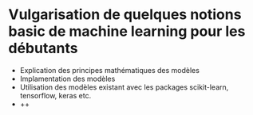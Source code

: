 # Vulgarisation de quelques notions basic de machine learning pour les débutants
- Explication des principes mathématiques des modèles
- Implamentation des modèles
- Utilisation des modèles existant avec les packages scikit-learn, tensorflow, keras etc.
- ++
